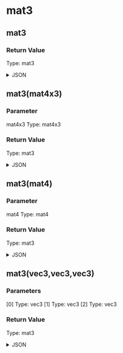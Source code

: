 # mat3

## mat3


### Return Value

  Type: mat3

<details><summary>JSON</summary>

```
{
  "Type": "mat3",
  "Name": "mat3",
  "Value": "1.0 0.0 0.0 0.0 1.0 0.0 0.0 0.0 1.0",
  "Category": 6,
  "InputPins": [],
  "OutputPins": [
    {
      "Id": "",
      "Type": "mat3"
    }
  ]
}
```

</details>

## mat3(mat4x3)

### Parameter

mat4x3
  Type: mat4x3

### Return Value

  Type: mat3

<details><summary>JSON</summary>

```
{
  "Type": "mat3(mat4x3)",
  "Name": "mat3(mat4x3)",
  "Category": 1,
  "InputPins": [
    {
      "Connection": null,
      "Id": "mat4x3",
      "Type": "mat4x3"
    }
  ],
  "OutputPins": [
    {
      "Id": "",
      "Type": "mat3"
    }
  ]
}
```

</details>

## mat3(mat4)

### Parameter

mat4
  Type: mat4

### Return Value

  Type: mat3

<details><summary>JSON</summary>

```
{
  "Type": "mat3(mat4)",
  "Name": "mat3(mat4)",
  "Category": 1,
  "InputPins": [
    {
      "Connection": null,
      "Id": "mat4",
      "Type": "mat4"
    }
  ],
  "OutputPins": [
    {
      "Id": "",
      "Type": "mat3"
    }
  ]
}
```

</details>

## mat3(vec3,vec3,vec3)

### Parameters

[0]
  Type: vec3
[1]
  Type: vec3
[2]
  Type: vec3

### Return Value

  Type: mat3

<details><summary>JSON</summary>

```
{
  "Type": "mat3(vec3,vec3,vec3)",
  "Name": "mat3(vec3,vec3,vec3)",
  "Category": 1,
  "InputPins": [
    {
      "Connection": null,
      "Id": "[0]",
      "Type": "vec3"
    },
    {
      "Connection": null,
      "Id": "[1]",
      "Type": "vec3"
    },
    {
      "Connection": null,
      "Id": "[2]",
      "Type": "vec3"
    }
  ],
  "OutputPins": [
    {
      "Id": "",
      "Type": "mat3"
    }
  ]
}
```

</details>

